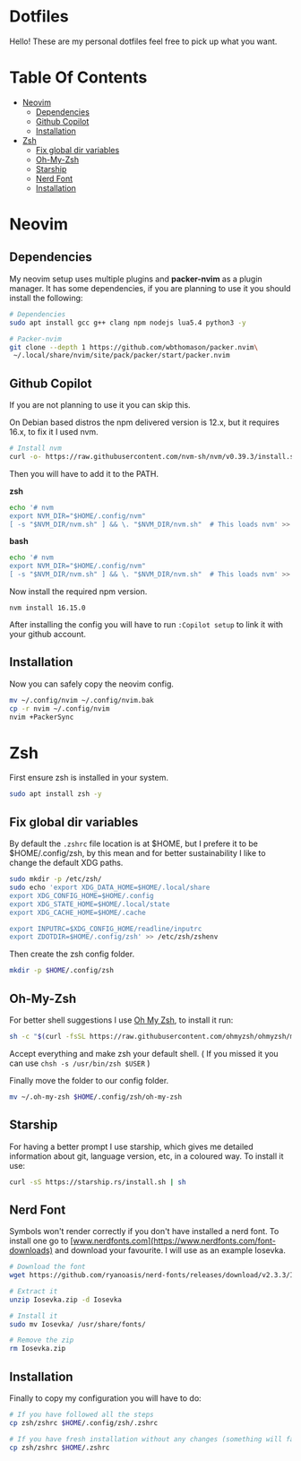 # Dotfiles
Hello! These are my personal dotfiles feel free to pick up what you want.

# Table Of Contents

- [Neovim](#neovim)
  * [Dependencies](#dependencies)
  * [Github Copilot](#github-copilot)
  * [Installation](#installation)
- [Zsh](#zsh)
  * [Fix global dir variables](#fix-global-dir-variables)
  * [Oh-My-Zsh](#oh-my-zsh)
  * [Starship](#starship)
  * [Nerd Font](#nerd-font)
  * [Installation](#installation-1)

# Neovim

## Dependencies

My neovim setup uses multiple plugins and **packer-nvim** as a plugin manager. It has some dependencies, if you are planning to use it you should install the following:

```bash
# Dependencies
sudo apt install gcc g++ clang npm nodejs lua5.4 python3 -y

# Packer-nvim
git clone --depth 1 https://github.com/wbthomason/packer.nvim\
 ~/.local/share/nvim/site/pack/packer/start/packer.nvim
```

## Github Copilot
If you are not planning to use it you can skip this.

On Debian based distros the npm delivered version is 12.x, but it requires 16.x, to fix it I used nvm.

```bash
# Install nvm
curl -o- https://raw.githubusercontent.com/nvm-sh/nvm/v0.39.3/install.sh | bash
```

Then you will have to add it to the PATH.

**zsh**
```bash
echo '# nvm
export NVM_DIR="$HOME/.config/nvm"
[ -s "$NVM_DIR/nvm.sh" ] && \. "$NVM_DIR/nvm.sh"  # This loads nvm' >> $ZDOTDIR/.zshrc
```

**bash**
```bash
echo '# nvm
export NVM_DIR="$HOME/.config/nvm"
[ -s "$NVM_DIR/nvm.sh" ] && \. "$NVM_DIR/nvm.sh"  # This loads nvm' >> $HOME/.bashrc
```

Now install the required npm version.

```
nvm install 16.15.0
```

After installing the config you will have to run `:Copilot setup` to link it with your github account.

## Installation

Now you can safely copy the neovim config.

```bash
mv ~/.config/nvim ~/.config/nvim.bak
cp -r nvim ~/.config/nvim
nvim +PackerSync
```

# Zsh

First ensure zsh is installed in your system.

```bash
sudo apt install zsh -y
```

## Fix global dir variables
By default the `.zshrc` file location is at $HOME, but I prefere it to be $HOME/.config/zsh, by this mean and for better sustainability I like to change the default XDG paths.

```bash
sudo mkdir -p /etc/zsh/
sudo echo 'export XDG_DATA_HOME=$HOME/.local/share
export XDG_CONFIG_HOME=$HOME/.config
export XDG_STATE_HOME=$HOME/.local/state
export XDG_CACHE_HOME=$HOME/.cache

export INPUTRC=$XDG_CONFIG_HOME/readline/inputrc
export ZDOTDIR=$HOME/.config/zsh' >> /etc/zsh/zshenv
```

Then create the zsh config folder.

```bash
mkdir -p $HOME/.config/zsh
```

## Oh-My-Zsh
For better shell suggestions I use [Oh My Zsh](https://ohmyz.sh/), to install it run:

```bash
sh -c "$(curl -fsSL https://raw.githubusercontent.com/ohmyzsh/ohmyzsh/master/tools/install.sh)"
```

Accept everything and make zsh your default shell. ( If you missed it you can use `chsh -s /usr/bin/zsh $USER` )

Finally move the folder to our config folder.

```bash
mv ~/.oh-my-zsh $HOME/.config/zsh/oh-my-zsh
```

## Starship
For having a better prompt I use starship, which gives me detailed information about git, language version, etc, in a coloured way. To install it use:

```bash
curl -sS https://starship.rs/install.sh | sh
```

## Nerd Font
Symbols won't render correctly if you don't have installed a nerd font. To install one go to [www.nerdfonts.com](https://www.nerdfonts.com/font-downloads) and download your favourite. I will use as an example Iosevka.

```bash
# Download the font
wget https://github.com/ryanoasis/nerd-fonts/releases/download/v2.3.3/Iosevka.zip

# Extract it
unzip Iosevka.zip -d Iosevka

# Install it
sudo mv Iosevka/ /usr/share/fonts/

# Remove the zip
rm Iosevka.zip
```

## Installation

Finally to copy my configuration you will have to do:

```bash
# If you have followed all the steps
cp zsh/zshrc $HOME/.config/zsh/.zshrc

# If you have fresh installation without any changes (something will fail)
cp zsh/zshrc $HOME/.zshrc
```
